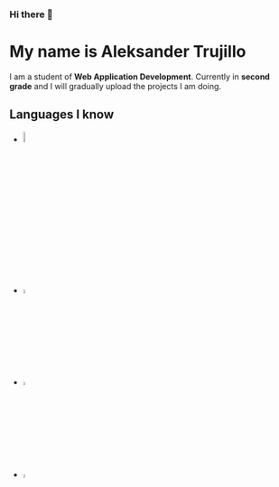 ### Hi there 👋

<h1>My name is Aleksander Trujillo</h1>

<p>
  I am a student of <strong>Web Application Development</strong>. Currently in <strong>second grade</strong> and I will gradually upload the projects I am doing.
</p>

<h2>Languages ​​I know</h2>
<ul>
  <li><img src="https://byspel.com/wp-content/uploads/2018/05/Java-Logo.jpg" width=7% heigth=7%"></li>
  <li><img src="https://cdn.icon-icons.com/icons2/2415/PNG/512/postgresql_original_wordmark_logo_icon_146392.png" width=4% heigth=4%"></li>
  <li><img src="[https://e7.pngegg.com/pngimages/503/848/png-clipart-javascript-computer-icons-software-developer-cascading-style-sheets-javascript-logo-angle-text.png](https://cdn-icons-png.flaticon.com/512/5968/5968292.png)" width=4% heigth=4%></li>
  <li><img src="https://cdn-icons-png.flaticon.com/512/528/528261.png" width=4% heigth=4%></li>
</ul>


